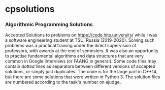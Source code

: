 # cpsolutions

### Algorithmic Programming Solutions
Accepted Solutions to problems on https://code.hits.university/ while I was a software engineering student at TSU, Russia (2019-2020). Solving such problems was a practical training under the direct supervision of professors, with awards at the end of semesters. It was also an opportunity to practise fundamental algorithms and data structures that are very common in Google interviews (or FAANG in general). Some code files may contain *dotted lines* as separators between different versions of accepted solutions, or simply just duplicates. The code is for the large part in C++14, but there are some solutions that were written in Python 3. The solution files are numbered according to the task's number on ejudge.
